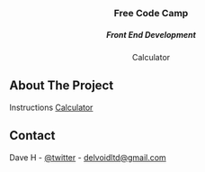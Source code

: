 <!-- PROJECT LOGO -->
<br />
<p align="center">
  <h3 align="center">Free Code Camp</h3>
  <h5 align="center">Front End Development</h5>
  <p align="center">
    Calculator
    <br />
  </p>
</p>

<!-- ABOUT THE PROJECT -->

## About The Project

Instructions [Calculator](https://www.freecodecamp.org/learn/front-end-libraries/front-end-libraries-projects/build-a-javascript-calculator)

<!-- CONTACT -->

## Contact

Dave H - [@twitter](https://twitter.com/delvoid) - delvoidltd@gmail.com
